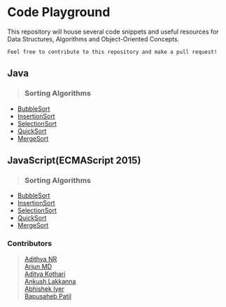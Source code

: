 # Code Playground

This repository will house several code snippets and useful resources for Data Structures, Algorithms and Object-Oriented Concepts.

    Feel free to contribute to this repository and make a pull request!

## Java

>### Sorting Algorithms
* [BubbleSort](/java/sort/BubbleSort.java)
* [InsertionSort](/java/sort/InsertSort.java)
* [SelectionSort](/java/sort/SelectionSort.java)
* [QuickSort](/java/sort/QuickSort.java)
* [MergeSort](/java/sort/MergeSort.java)

## JavaScript(ECMAScript 2015)

>### Sorting Algorithms
* [BubbleSort](/javascript/sort/BubbleSort.js)
* [InsertionSort](/javascript/sort/InsertionSort.js)
* [SelectionSort](/javascript/sort/SelectionSort.js)
* [QuickSort](/javascript/sort/QuickSort.js)
* [MergeSort](/javascript/sort/MergeSort.js)

### Contributors
>[Adithya NR](https://adithyabhat.com)  
[Arjun MD](https://www.linkedin.com/in/arjun-devappa-a6085114a/)  
[Aditya Kothari](https://www.linkedin.com/in/aditya-kothari-919b02131/)  
[Ankush Lakkanna](https://www.linkedin.com/in/ankush-lakkanna-275aa8149/)  
[Abhishek Iyer](https://github.com/Abhishekiyer97)  
[Bapusaheb Patil](https://bapspatil.com)
